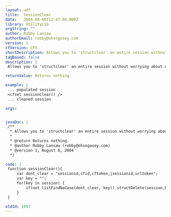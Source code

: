 ```yaml
---
layout: udf
title:  SessionClear
date:   2004-08-06T12:47:06.000Z
library: UtilityLib
argString: ""
author: Robby Lansaw
authorEmail: robby@ohsogooey.com
version: 1
cfVersion: CF5
shortDescription: Allows you to 'structclear' an entire session without worrying about deleting ColdFusion's built in variables.
tagBased: false
description: |
 Allows you to 'structclear' an entire session without worrying about deleting ColdFusion's built in variables.

returnValue: Returns nothing.

example: |
 ... populated session
 <cfset sessionClear() />
 ... cleaned session

args:


javaDoc: |
 /**
  * Allows you to 'structclear' an entire session without worrying about deleting ColdFusion's built in variables.
  * 
  * @return Returns nothing. 
  * @author Robby Lansaw (robby@ohsogooey.com) 
  * @version 1, August 6, 2004 
  */

code: |
 function sessionClear(){
     var dont_clear = "sessionid,cfid,cftoken,jsessionid,urltoken";
     var key = "";
     for(key in session) {
         if(not listFindNoCase(dont_clear, key)) structDelete(session,key);
     }
 }

oldId: 1097
---
```


